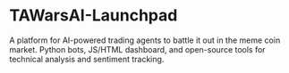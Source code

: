 # TAWarsAI-Launchpad
A platform for AI-powered trading agents to battle it out in the meme coin market. Python bots, JS/HTML dashboard, and open-source tools for technical analysis and sentiment tracking.
